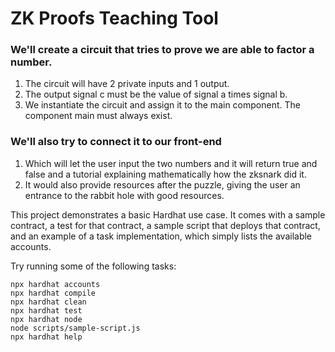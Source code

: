 # ZK Proofs Teaching Tool

### We'll create a circuit that tries to prove we are able to factor a number.

1. The circuit will have 2 private inputs and 1 output.
2. The output signal c must be the value of signal a times signal b.
3. We instantiate the circuit and assign it to the main component. The component main must always exist.

### We'll also try to connect it to our front-end

1. Which will let the user input the two numbers and it will return true and false and a tutorial explaining mathematically how the zksnark did it. 
2. It would also provide resources after the puzzle, giving the user an entrance to the rabbit hole with good resources. 


This project demonstrates a basic Hardhat use case. It comes with a sample contract, a test for that contract, a sample script that deploys that contract, and an example of a task implementation, which simply lists the available accounts.

Try running some of the following tasks:

```shell
npx hardhat accounts
npx hardhat compile
npx hardhat clean
npx hardhat test
npx hardhat node
node scripts/sample-script.js
npx hardhat help
```

